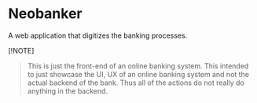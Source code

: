 # Neobanker
A web application that digitizes the banking processes.

[!NOTE]  
> This is just the front-end of an online banking system. This intended to just showcase the UI, UX of an online banking system and not the actual backend of the bank. Thus all of the actions do not really do anything in the backend.
